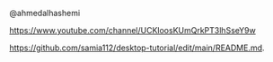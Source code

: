 @ahmedalhashemi

https://www.youtube.com/channel/UCKloosKUmQrkPT3lhSseY9w

https://github.com/samia112/desktop-tutorial/edit/main/README.md.
